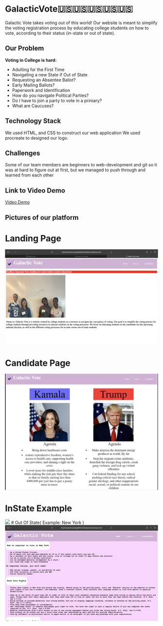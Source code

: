 # GalacticVote🇺🇸🇺🇸🇺🇸🇺🇸🇺🇸
Galactic Vote takes voting out of this world! Our website is meant to simplify the voting registration process by educating college students on how to vote, according to their status (in-state or out of state). 
##  Our Problem 
**Voting in College is hard:**
- Adulting for the First Time
- Navigating a new State if Out of State
- Requesting an Absentee Ballot?
- Early Mailing Ballots?
- Paperwork and Identification  
- How do you navigate Political Parties?
- Do I have to join a party to vote in a primary?
- What are Caucuses?
## Technology Stack 
We used HTML, and CSS to construct our web application
We used procreate to designed our logo.
## Challenges 
Some of our team members are beginners to web-development and git so it was at hard to figure out at first, but we managed to push through and learned from each other

## Link to Video Demo

[Video Demo](https://drive.google.com/file/d/1OB7eBgoBYzh9NMGizovuN3-T745SKH92/view?usp=sharing)


## Pictures of our platform

# Landing Page
<img src="https://raw.githubusercontent.com/aryam09/GalacticVote/main/screenshotOne.png">

# Candidate Page
<img src="https://raw.githubusercontent.com/aryam09/GalacticVote/main/screenshot_three.png">

# InState Example
<img src="https://raw.githubusercontent.com/aryam09/GalacticVote/main/screenshot_five.png">
# Out Of State( Example: New York )
<img src="https://raw.githubusercontent.com/aryam09/GalacticVote/main/screenshot_four.png">










